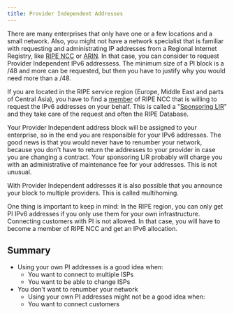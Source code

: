 ```yaml
---
title: Provider Independent Addresses
---
```


There are many enterprises that only have one or a few locations and a small network. 
Also, you might not have a network specialist that is familiar with requesting and administrating 
IP addresses from a Regional Internet Registry, like [RIPE NCC](https://www.ripe.net/) or [ARIN](https://www.arin.net/). 
In that case, you can consider to request Provider Independent IPv6 addressess.
The minimum size of a PI block is a /48 and more can be requested, but then you have to justify why you would need more than a /48.

If you are located in the RIPE service region (Europe, Middle East and parts of Central Asia), you have to find a [member](https://www.ripe.net/participate/member-support/info/list-of-members)
of RIPE NCC that is willing to request the IPv6 addresses on your behalf. This is called a "[Sponsoring LIR](https://www.ripe.net/manage-ips-and-asns/resource-management/faq/independent-resources/phase-three/what-is-a-sponsoring-lir)" and they take care
of the request and often the RIPE Database. 

Your Provider Independent address block will be assigned to your enterprise, so in the end you are responsible for your IPv6 addresses. 
The good news is that you would never have to renumber your network, because you don't have to return the addresses to your provider in case you are changing a contract. 
Your sponsoring LIR probably will charge you with an administrative of maintenance fee for your addresses. This is not unusual.

With Provider Independent addresses it is also possible that you announce your block to multiple providers. This is called multihoming.

One thing is important to keep in mind: In the RIPE region, you can only get PI IPv6 addresses if you only use them for your own infrastructure. Connecting customers with PI is not allowed. In that case, you will have to become a member of RIPE NCC and get an IPv6 allocation.

Summary
-------

- Using your own PI addresses is a good idea when:
  - You want to connect to multiple ISPs
  - You want to be able to change ISPs
- You don't want to renumber your network
  - Using your own PI addresses might not be a good idea when:
  - You want to connect customers


